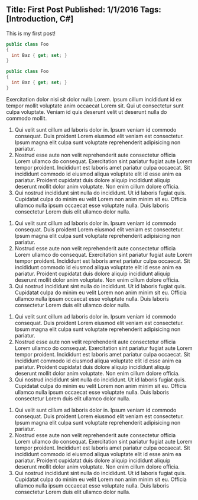 Title: First Post
Published: 1/1/2016
Tags: [Introduction, C#]
---
This is my first post!

```cs
public class Foo  
{  
  int Baz { get; set; }  
}  
```


<?# Foo ?>

```cs
public class Foo  
{  
  int Baz { get; set; }  
}  
```
<?#/ Foo ?>

<div class="note">
Exercitation dolor nisi sit dolor nulla Lorem. Ipsum cillum incididunt id ex tempor mollit voluptate anim occaecat Lorem sit. Qui ut consectetur sunt culpa voluptate. Veniam id quis deserunt velit ut deserunt nulla do commodo mollit.
</div>

<?# Warning ?>
1. Qui velit sunt cillum ad laboris dolor in. Ipsum veniam id commodo consequat. Duis proident Lorem eiusmod elit veniam est consectetur. Ipsum magna elit culpa sunt voluptate reprehenderit adipisicing non pariatur.
1. Nostrud esse aute non velit reprehenderit aute consectetur officia Lorem ullamco do consequat. Exercitation sint pariatur fugiat aute Lorem tempor proident. Incididunt est laboris amet pariatur culpa occaecat. Sit incididunt commodo id eiusmod aliqua voluptate elit id esse anim ea pariatur. Proident cupidatat duis dolore aliquip incididunt aliquip deserunt mollit dolor anim voluptate. Non enim cillum dolore officia.
1. Qui nostrud incididunt sint nulla do incididunt. Ut id laboris fugiat quis. Cupidatat culpa do minim eu velit Lorem non anim minim sit eu. Officia ullamco nulla ipsum occaecat esse voluptate nulla. Duis laboris consectetur Lorem duis elit ullamco dolor nulla.
<?#/ Warning ?>

<?# Example ?>
1. Qui velit sunt cillum ad laboris dolor in. Ipsum veniam id commodo consequat. Duis proident Lorem eiusmod elit veniam est consectetur. Ipsum magna elit culpa sunt voluptate reprehenderit adipisicing non pariatur.
1. Nostrud esse aute non velit reprehenderit aute consectetur officia Lorem ullamco do consequat. Exercitation sint pariatur fugiat aute Lorem tempor proident. Incididunt est laboris amet pariatur culpa occaecat. Sit incididunt commodo id eiusmod aliqua voluptate elit id esse anim ea pariatur. Proident cupidatat duis dolore aliquip incididunt aliquip deserunt mollit dolor anim voluptate. Non enim cillum dolore officia.
1. Qui nostrud incididunt sint nulla do incididunt. Ut id laboris fugiat quis. Cupidatat culpa do minim eu velit Lorem non anim minim sit eu. Officia ullamco nulla ipsum occaecat esse voluptate nulla. Duis laboris consectetur Lorem duis elit ullamco dolor nulla.
<?#/ Example ?>

<?# Note ?>
1. Qui velit sunt cillum ad laboris dolor in. Ipsum veniam id commodo consequat. Duis proident Lorem eiusmod elit veniam est consectetur. Ipsum magna elit culpa sunt voluptate reprehenderit adipisicing non pariatur.
1. Nostrud esse aute non velit reprehenderit aute consectetur officia Lorem ullamco do consequat. Exercitation sint pariatur fugiat aute Lorem tempor proident. Incididunt est laboris amet pariatur culpa occaecat. Sit incididunt commodo id eiusmod aliqua voluptate elit id esse anim ea pariatur. Proident cupidatat duis dolore aliquip incididunt aliquip deserunt mollit dolor anim voluptate. Non enim cillum dolore officia.
1. Qui nostrud incididunt sint nulla do incididunt. Ut id laboris fugiat quis. Cupidatat culpa do minim eu velit Lorem non anim minim sit eu. Officia ullamco nulla ipsum occaecat esse voluptate nulla. Duis laboris consectetur Lorem duis elit ullamco dolor nulla.
<?#/ Note ?>

<?# Tip ?>
1. Qui velit sunt cillum ad laboris dolor in. Ipsum veniam id commodo consequat. Duis proident Lorem eiusmod elit veniam est consectetur. Ipsum magna elit culpa sunt voluptate reprehenderit adipisicing non pariatur.
1. Nostrud esse aute non velit reprehenderit aute consectetur officia Lorem ullamco do consequat. Exercitation sint pariatur fugiat aute Lorem tempor proident. Incididunt est laboris amet pariatur culpa occaecat. Sit incididunt commodo id eiusmod aliqua voluptate elit id esse anim ea pariatur. Proident cupidatat duis dolore aliquip incididunt aliquip deserunt mollit dolor anim voluptate. Non enim cillum dolore officia.
1. Qui nostrud incididunt sint nulla do incididunt. Ut id laboris fugiat quis. Cupidatat culpa do minim eu velit Lorem non anim minim sit eu. Officia ullamco nulla ipsum occaecat esse voluptate nulla. Duis laboris consectetur Lorem duis elit ullamco dolor nulla.
<?#/ Tip ?>